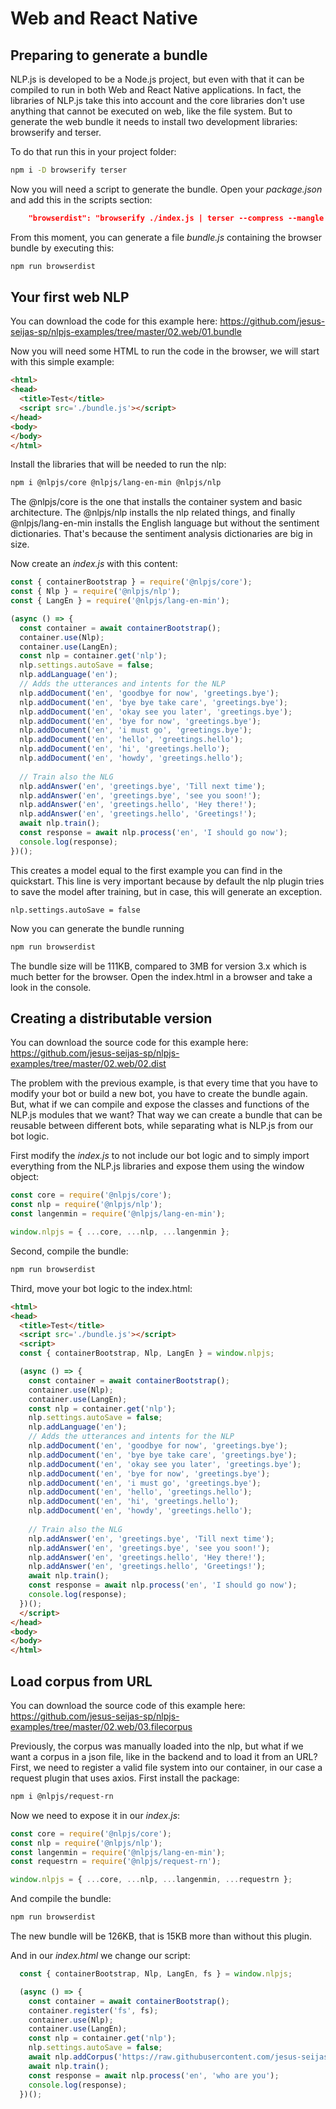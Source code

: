 # Web and React Native

## Preparing to generate a bundle

NLP.js is developed to be a Node.js project, but even with that it can be compiled to run in both Web and React Native applications. In fact, the libraries of NLP.js take this into account and the core libraries don't use anything that cannot be executed on web, like the file system.
But to generate the web bundle it needs to install two development libraries: browserify and terser. 

To do that run this in your project folder:
```bash
npm i -D browserify terser
```

Now you will need a script to generate the bundle. 
Open your _package.json_ and add this in the scripts section:
```json
    "browserdist": "browserify ./index.js | terser --compress --mangle > ./bundle.js"
```

From this moment, you can generate a file _bundle.js_ containing the browser bundle by executing this:
```bash
npm run browserdist
```

## Your first web NLP

You can download the code for this example here: https://github.com/jesus-seijas-sp/nlpjs-examples/tree/master/02.web/01.bundle

Now you will need some HTML to run the code in the browser, we will start with this simple example:
```html
<html>
<head>
  <title>Test</title>
  <script src='./bundle.js'></script>
</head>
<body>
</body>
</html>
```

Install the libraries that will be needed to run the nlp:
```bash
npm i @nlpjs/core @nlpjs/lang-en-min @nlpjs/nlp
```

The @nlpjs/core is the one that installs the container system and basic architecture.
The @nlpjs/nlp installs the nlp related things,
and finally @nlpjs/lang-en-min installs the English language but without the sentiment dictionaries. That's because the sentiment analysis dictionaries are big in size.

Now create an _index.js_ with this content:
```javascript
const { containerBootstrap } = require('@nlpjs/core');
const { Nlp } = require('@nlpjs/nlp');
const { LangEn } = require('@nlpjs/lang-en-min');

(async () => {
  const container = await containerBootstrap();
  container.use(Nlp);
  container.use(LangEn);
  const nlp = container.get('nlp');
  nlp.settings.autoSave = false;
  nlp.addLanguage('en');
  // Adds the utterances and intents for the NLP
  nlp.addDocument('en', 'goodbye for now', 'greetings.bye');
  nlp.addDocument('en', 'bye bye take care', 'greetings.bye');
  nlp.addDocument('en', 'okay see you later', 'greetings.bye');
  nlp.addDocument('en', 'bye for now', 'greetings.bye');
  nlp.addDocument('en', 'i must go', 'greetings.bye');
  nlp.addDocument('en', 'hello', 'greetings.hello');
  nlp.addDocument('en', 'hi', 'greetings.hello');
  nlp.addDocument('en', 'howdy', 'greetings.hello');
  
  // Train also the NLG
  nlp.addAnswer('en', 'greetings.bye', 'Till next time');
  nlp.addAnswer('en', 'greetings.bye', 'see you soon!');
  nlp.addAnswer('en', 'greetings.hello', 'Hey there!');
  nlp.addAnswer('en', 'greetings.hello', 'Greetings!');
  await nlp.train();
  const response = await nlp.process('en', 'I should go now');
  console.log(response);
})();
```

This creates a model equal to the first example you can find in the quickstart.
This line is very important because by default the nlp plugin tries to save the model after training, but in case, this will generate an exception.
```javscript
nlp.settings.autoSave = false
```

Now you can generate the bundle running
```bash
npm run browserdist
```
The bundle size will be 111KB, compared to 3MB for version 3.x which is much better for the browser.
Open the index.html in a browser and take a look in the console.

## Creating a distributable version

You can download the source code for this example here: https://github.com/jesus-seijas-sp/nlpjs-examples/tree/master/02.web/02.dist

The problem with the previous example, is that every time that you have to modify your bot or build a new bot, you have to create the bundle again.
But, what if we can compile and expose the classes and functions of the NLP.js modules that we want? That way we can create a bundle that can be reusable between different bots, while separating what is NLP.js from our bot logic.

First modify the _index.js_ to not include our bot logic and to simply import everything from the NLP.js libraries and expose them using the window object:

```javascript
const core = require('@nlpjs/core');
const nlp = require('@nlpjs/nlp');
const langenmin = require('@nlpjs/lang-en-min');

window.nlpjs = { ...core, ...nlp, ...langenmin };
```

Second, compile the bundle:
```bash
npm run browserdist
```

Third, move your bot logic to the index.html:

```html
<html>
<head>
  <title>Test</title>
  <script src='./bundle.js'></script>
  <script>
  const { containerBootstrap, Nlp, LangEn } = window.nlpjs;

  (async () => {
    const container = await containerBootstrap();
    container.use(Nlp);
    container.use(LangEn);
    const nlp = container.get('nlp');
    nlp.settings.autoSave = false;
    nlp.addLanguage('en');
    // Adds the utterances and intents for the NLP
    nlp.addDocument('en', 'goodbye for now', 'greetings.bye');
    nlp.addDocument('en', 'bye bye take care', 'greetings.bye');
    nlp.addDocument('en', 'okay see you later', 'greetings.bye');
    nlp.addDocument('en', 'bye for now', 'greetings.bye');
    nlp.addDocument('en', 'i must go', 'greetings.bye');
    nlp.addDocument('en', 'hello', 'greetings.hello');
    nlp.addDocument('en', 'hi', 'greetings.hello');
    nlp.addDocument('en', 'howdy', 'greetings.hello');
    
    // Train also the NLG
    nlp.addAnswer('en', 'greetings.bye', 'Till next time');
    nlp.addAnswer('en', 'greetings.bye', 'see you soon!');
    nlp.addAnswer('en', 'greetings.hello', 'Hey there!');
    nlp.addAnswer('en', 'greetings.hello', 'Greetings!');
    await nlp.train();
    const response = await nlp.process('en', 'I should go now');
    console.log(response);
  })();
  </script>
</head>
<body>
</body>
</html>
```

## Load corpus from URL

You can download the source code of this example here: https://github.com/jesus-seijas-sp/nlpjs-examples/tree/master/02.web/03.filecorpus

Previously, the corpus was manually loaded into the nlp, but what if we want a corpus in a json file, like in the backend and to load it from an URL?
First, we need to register a valid file system into our container, in our case a request plugin that uses axios.
First install the package:
```bash
npm i @nlpjs/request-rn
```

Now we need to expose it in our _index.js_:
```javascript
const core = require('@nlpjs/core');
const nlp = require('@nlpjs/nlp');
const langenmin = require('@nlpjs/lang-en-min');
const requestrn = require('@nlpjs/request-rn');

window.nlpjs = { ...core, ...nlp, ...langenmin, ...requestrn };
```

And compile the bundle:
```bash
npm run browserdist
```
The new bundle will be 126KB, that is 15KB more than without this plugin.

And in our _index.html_ we change our script:

```javascript
  const { containerBootstrap, Nlp, LangEn, fs } = window.nlpjs;

  (async () => {
    const container = await containerBootstrap();
    container.register('fs', fs);
    container.use(Nlp);
    container.use(LangEn);
    const nlp = container.get('nlp');
    nlp.settings.autoSave = false;
    await nlp.addCorpus('https://raw.githubusercontent.com/jesus-seijas-sp/nlpjs-examples/master/01.quickstart/02.filecorpus/corpus-en.json');
    await nlp.train();
    const response = await nlp.process('en', 'who are you');
    console.log(response);
  })();
```
